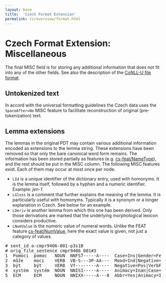 ```yaml
---
layout: base
title:  'Czech Format Extension'
permalink: cs/overview/format.html
---
```


# Czech Format Extension: Miscellaneous

The final MISC field is for storing any additional information that does not fit into any of
the other fields. See also the description of the [CoNLL-U file format](../../format.html).

## Untokenized text

In accord with the universal formatting guidelines the Czech data uses the `SpaceAfter=No`
MISC feature to facilitate reconstruction of original (pre-tokenization) text.

## Lemma extensions

The lemmas in the original PDT may contain various additional information encoded as extensions
to the lemma string. These extensions have been removed so that only the bare canonical word form
remains. The information has been stored partially as features (e.g. [cs-feat/NameType]()),
and the rest should be put in the MISC column. The following MISC features exist. Each of them may
occur at most once per node.

* `LId` is a unique identifier of the dictionary entry, used with homonyms. It is the lemma itself, followed by a hyphen and a numeric identifier. Example: *jen-1*.
* `LGloss` is a comment that further explains the meaning of the lemma. It is particularly useful with homonyms. Typically it is a synonym or a longer explanation in Czech. See below for an example.
* `LDeriv` is another lemma from which this one has been derived. Only those derivations are marked that the underlying morphological lexicon considers productive.
* `LNumValue` is the numeric value of numeral words. Unlike the FEAT feature [cs-feat/NumValue](), here the exact value is given, not just a category of values.

<pre># sent_id a-cmpr9406-001-p3s1B
# orig_file_sentence cmpr9406_001#3
1  Pomocí  pomoc   NOUN  NNFS7-----A----  Case=Ins|Gender=Fem|Negative=Pos|Number=Sing                                  2  xcomp  _  _
2  může    moci    VERB  VB-S---3P-AA---  Mood=Ind|Negative=Pos|Number=Sing|Person=3|Tense=Pres|VerbForm=Fin|Voice=Act  0  root   _  LGloss=(mít_možnost_[něco_dělat])
3  být     být     VERB  Vf--------A----  Negative=Pos|VerbForm=Inf                                                     1  cop    _  _
4  systém  systém  NOUN  NNIS1-----A----  Animacy=Inan|Case=Nom|Gender=Masc|Negative=Pos|Number=Sing                    2  nsubj  _  _
5  ECM     ECM     NOUN  NNIXX-----A---8  Abbr=Yes|Animacy=Inan|Foreign=Yes|Gender=Masc|Negative=Pos                    4  nmod   _  LId=ECM-3|LGloss=(Error_Correction_Mode,_mód_u_faxů)</pre>

